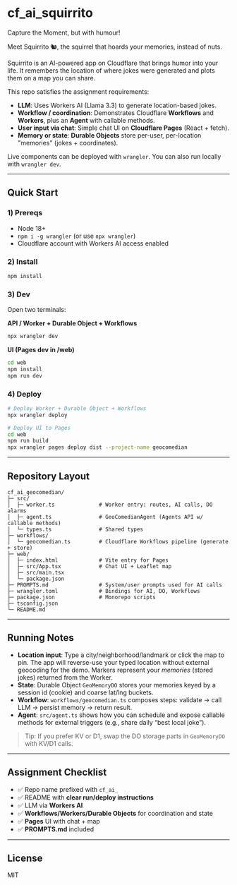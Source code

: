 # cf_ai_squirrito

Capture the Moment, but with humour!

Meet Squirrito 🐿️, the squirrel that hoards your memories, instead of nuts.

Squirrito is an AI-powered app on Cloudflare that brings humor into your life. It remembers the location of where jokes were generated and plots them on a map you can share.

This repo satisfies the assignment requirements:

- **LLM**: Uses Workers AI (Llama 3.3) to generate location-based jokes.
- **Workflow / coordination**: Demonstrates Cloudflare **Workflows** and **Workers**, plus an **Agent** with callable methods.
- **User input via chat**: Simple chat UI on **Cloudflare Pages** (React + fetch).
- **Memory or state**: **Durable Objects** store per-user, per-location "memories" (jokes + coordinates).

Live components can be deployed with `wrangler`. You can also run locally with `wrangler dev`.

---

## Quick Start

### 1) Prereqs
- Node 18+
- `npm i -g wrangler` (or use `npx wrangler`)
- Cloudflare account with Workers AI access enabled

### 2) Install
```bash
npm install
```

### 3) Dev
Open two terminals:

**API / Worker + Durable Object + Workflows**
```bash
npx wrangler dev
```

**UI (Pages dev in /web)**
```bash
cd web
npm install
npm run dev
```

### 4) Deploy
```bash
# Deploy Worker + Durable Object + Workflows
npx wrangler deploy

# Deploy UI to Pages
cd web
npm run build
npx wrangler pages deploy dist --project-name geocomedian
```

---

## Repository Layout

```
cf_ai_geocomedian/
├─ src/
│  ├─ worker.ts              # Worker entry: routes, AI calls, DO alarms
│  ├─ agent.ts               # GeoComedianAgent (Agents API w/ callable methods)
│  └─ types.ts               # Shared types
├─ workflows/
│  └─ geocomedian.ts         # Cloudflare Workflows pipeline (generate + store)
├─ web/
│  ├─ index.html             # Vite entry for Pages
│  ├─ src/App.tsx            # Chat UI + Leaflet map
│  ├─ src/main.tsx
│  └─ package.json
├─ PROMPTS.md                # System/user prompts used for AI calls
├─ wrangler.toml             # Bindings for AI, DO, Workflows
├─ package.json              # Monorepo scripts
├─ tsconfig.json
└─ README.md
```

---

## Running Notes

- **Location input**: Type a city/neighborhood/landmark or click the map to pin. The app will reverse-use your typed location without external geocoding for the demo. Markers represent your *memories* (stored jokes) returned from the Worker.
- **State**: Durable Object `GeoMemoryDO` stores your memories keyed by a session id (cookie) and coarse lat/lng buckets.
- **Workflow**: `workflows/geocomedian.ts` composes steps: validate → call LLM → persist memory → return result.
- **Agent**: `src/agent.ts` shows how you can schedule and expose callable methods for external triggers (e.g., share daily “best local joke”).

> Tip: If you prefer KV or D1, swap the DO storage parts in `GeoMemoryDO` with KV/D1 calls.

---

## Assignment Checklist

- ✅ Repo name prefixed with `cf_ai_`
- ✅ README with **clear run/deploy instructions**
- ✅ LLM via **Workers AI**
- ✅ **Workflows/Workers/Durable Objects** for coordination and state
- ✅ **Pages** UI with chat + map
- ✅ **PROMPTS.md** included

---

## License

MIT
